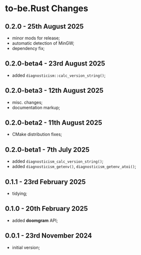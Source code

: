 # **to-be.Rust** Changes


## 0.2.0 - 25th August 2025

* minor mods for release;
* automatic detection of MinGW;
* dependency fix;


## 0.2.0-beta4 - 23rd August 2025

* added `diagnosticism::calc_version_string()`;


## 0.2.0-beta3 - 12th August 2025

* misc. changes;
* documentation markup;


## 0.2.0-beta2 - 11th August 2025

* CMake distribution fixes;


## 0.2.0-beta1 - 7th July 2025

* added `diagnosticism_calc_version_string()`;
* added `diagnosticism_getenv()`, `diagnosticism_getenv_atoi()`;


## 0.1.1 - 23rd February 2025

* tidying;


## 0.1.0 - 20th February 2025

* added **doomgram** API;


## 0.0.1 - 23rd November 2024

* initial version;


<!-- ########################### end of file ########################### -->

